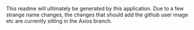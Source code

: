 This readme will ultimately  be generated by this application. Due to a few strange name changes, the changes that should add the github user image etc are currently sitting in the Axios branch. 
